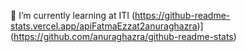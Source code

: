 🌱 I’m currently learning at ITI
(https://github-readme-stats.vercel.app/apiFatmaEzzat2anuraghazra)](https://github.com/anuraghazra/github-readme-stats)

